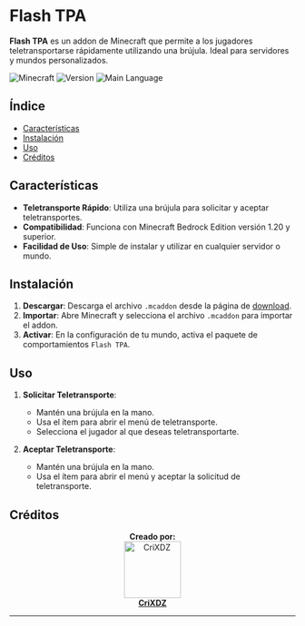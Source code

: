# Flash TPA

**Flash TPA** es un addon de Minecraft que permite a los jugadores teletransportarse rápidamente utilizando una brújula. Ideal para servidores y mundos personalizados.

![Minecraft](https://img.shields.io/badge/Minecraft-Bedrock%20Edition-%2331A8FF)
![Version](https://img.shields.io/badge/Version-1.0.0-green)
![Main Language](https://img.shields.io/github/languages/top/CriXDZ/Flash-TPA)

## Índice

- [Características](#características)
- [Instalación](#instalación)
- [Uso](#uso)
- [Créditos](#créditos)

## Características

- **Teletransporte Rápido**: Utiliza una brújula para solicitar y aceptar teletransportes.
- **Compatibilidad**: Funciona con Minecraft Bedrock Edition versión 1.20 y superior.
- **Facilidad de Uso**: Simple de instalar y utilizar en cualquier servidor o mundo.

## Instalación

1. **Descargar**: Descarga el archivo `.mcaddon` desde la página de [download](https://www.mediafire.com/file/ynmj57errmyk4fy/Flash_TPA.mcaddon/file).
2. **Importar**: Abre Minecraft y selecciona el archivo `.mcaddon` para importar el addon.
3. **Activar**: En la configuración de tu mundo, activa el paquete de comportamientos `Flash TPA`.

## Uso

1. **Solicitar Teletransporte**:

   - Mantén una brújula en la mano.
   - Usa el ítem para abrir el menú de teletransporte.
   - Selecciona el jugador al que deseas teletransportarte.

2. **Aceptar Teletransporte**:
   - Mantén una brújula en la mano.
   - Usa el ítem para abrir el menú y aceptar la solicitud de teletransporte.

## Créditos

<p align="center">
  <b>Creado por:</b><br>
  <a href="https://github.com/CriXDZ">
    <img src="https://avatars.githubusercontent.com/CriXDZ" width="100" alt="CriXDZ"><br>
    <strong>CriXDZ</strong>
  </a>
</p>

---
